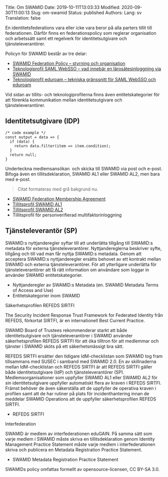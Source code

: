 Title: Om SWAMID
Date: 2019-10-11T13:03:33
Modified: 2020-09-30T11:00:13
Slug: om-swamid
Status: published
Authors: 
Lang: sv
Translation: false

En identitetsfederations vara eller icke vara beror på alla parters tillit till federationen. Därför finns en federationspolicy som reglerar organisation och arbetssätt samt ett regelverk för identitetsutgivare och tjänsteleverantörer.


Policyn för SWAMID består av tre delar:


* [SWAMID Federation Policy – styrning och organisation](/wp-content/uploads/2016/02/SWAMID-Federation-Policy-v2.1-FINAL.pdf)
* [Teknologiprofil SAML WebSSO – vad innebär en lärosätesinloggning via SWAMID](http://web-wp.sunet.se/swamid-saml-websso-technology-profile/)
* [Teknologiprofil eduroam – tekniska gränssnitt för SAML WebSSO och eduroam](http://web-wp.sunet.se/swamid-eduroam-technology-profile/)


Vid sidan av tillits- och teknologiprofilerna finns även entitetskategorier för att förenkla kommunikation mellan identitetsutgivare och tjänsteleverantörer.


Identitetsutgivare (IDP)
------------------------



```
/* code example */
const output = data => {
  if (data) {
    return data.filter(item => item.condition);
  }
  return null; 
}
```

Underteckna medlemsansökan  och skicka till SWAMID via post och e-post. Bifoga även en tillitsdeklaration, SWAMID AL1 eller SWAMID AL2, men bara med e-post.



> Citat formateras med grå bakgrund nu.
> 
> 


* [SWAMID Federation Membership Agreement](/wp-content/uploads/2015/12/swamid-membership-agreement2.1.pdf)
* [Tillitsprofil SWAMID AL1](http://web-wp.sunet.se/swamid-identity-assurance-level-1-profile/)
* [Tillitsprofil SWAMID AL2](http://web-wp.sunet.se/om-sunet/om-swamid/tillitsprofil-swamid-al2/)
* Tillitsprofil för personverifierad multifaktorinloggning


Tjänsteleverantör (SP)
----------------------


SWAMID:s nyttjanderegler syftar till att underlätta tillgång till SWAMID:s metadata för externa tjänsteleverantörer. Nyttjandereglerna beskriver syfte, tillgång och till vad man får nyttja SWAMID:s metadata. Genom att acceptera SWAMID:s nyttjanderegler ersätts behovet av ett kontrakt mellan SWAMID och externa tjänsteleverantörer. För att ytterligare underlätta för tjänsteleverantörer att få rätt information om användare som loggar in använder SWAMID entitetskategorier.


* Nyttjanderegler av SWAMID:s Metadata (en. SWAMID Metadata Terms of Access and Use)
* Entitetskategorier inom SWAMID


Säkerhetsprofilen REFEDS SIRTFI


The Security Incident Response Trust Framework for Federated Identity från REFEDS, förkortat SIRTFI, är en internationell Best Current Practice.


SWAMID Board of Trustees rekommenderar starkt att både identitetsutgivare och tjänsteleverantörer i SWAMID använder säkerhetsprofilen REFEDS SIRTFI för att öka tilltron för att medlemmar och tjänster i SWAMID sköts på ett säkerhetsmässigt bra sätt.


REFEDS SIRTFI ersätter den tidigare IdM-checklistan som SWAMID tog fram tillsammans med SUSEC i samband med SWAMID 2.0. En av skillnaderna mellan IdM-checklistan och REFEDS SIRTFI är att REFEDS SIRTFI gäller både identitetsutgivare (IdP) och tjänsteleverantörer (SP). Medlemsorganisationer som uppfyller SWAMID AL1 eller SWAMID AL2 för sin identitetsutgivare uppfyller automatiskt flera av kraven i REFEDS SIRTFI. Främst behöver de även säkerställa att de uppfyller de operativa kraven i profilen samt att de har rutiner på plats för incidenthantering innan de meddelar SWAMID Operations att de uppfyller säkerhetsprofilen REFEDS SIRTFI.


* REFEDS SIRTFI


Interfederation


SWAMID är medlem av interfederationen eduGAIN. På samma sätt som varje medlem i SWAMID måste skriva en tillitsdeklaration genom Identity Management Practice Statement måste varje medlem i interfederationen skriva och publicera en Metadata Registration Practice Statement.


* SWAMID Metadata Registration Practice Statement


SWAMIDs policy omfattas formellt av opensource-licensen, CC BY-SA 3.0.


